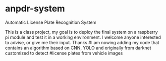 # anpdr-system
Automatic License Plate Recognition System

This is a class project, my goal is to deploy the final system on a raspberry pi module and test it in a working environment.
I welcome anyone interested to advise, or give me their input. Thanks
#I am nowing adding my code that contains an algorithm based on CNN, YOLO and originally from darknet customized to detect
#license plates from vehicle images
